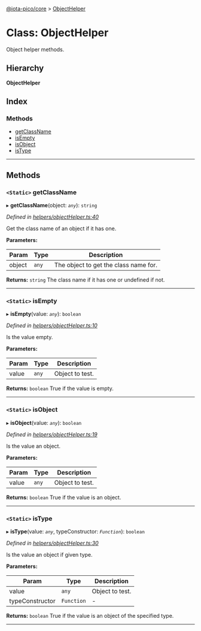 [@iota-pico/core](../README.md) > [ObjectHelper](../classes/objecthelper.md)

# Class: ObjectHelper

Object helper methods.

## Hierarchy

**ObjectHelper**

## Index

### Methods

* [getClassName](objecthelper.md#getclassname)
* [isEmpty](objecthelper.md#isempty)
* [isObject](objecthelper.md#isobject)
* [isType](objecthelper.md#istype)

---

## Methods

<a id="getclassname"></a>

### `<Static>` getClassName

▸ **getClassName**(object: *`any`*): `string`

*Defined in [helpers/objectHelper.ts:40](https://github.com/iota-pico/core/blob/938a9ad/src/helpers/objectHelper.ts#L40)*

Get the class name of an object if it has one.

**Parameters:**

| Param | Type | Description |
| ------ | ------ | ------ |
| object | `any`   |  The object to get the class name for. |

**Returns:** `string`
The class name if it has one or undefined if not.

___

<a id="isempty"></a>

### `<Static>` isEmpty

▸ **isEmpty**(value: *`any`*): `boolean`

*Defined in [helpers/objectHelper.ts:10](https://github.com/iota-pico/core/blob/938a9ad/src/helpers/objectHelper.ts#L10)*

Is the value empty.

**Parameters:**

| Param | Type | Description |
| ------ | ------ | ------ |
| value | `any`   |  Object to test. |

**Returns:** `boolean`
True if the value is empty.

___

<a id="isobject"></a>

### `<Static>` isObject

▸ **isObject**(value: *`any`*): `boolean`

*Defined in [helpers/objectHelper.ts:19](https://github.com/iota-pico/core/blob/938a9ad/src/helpers/objectHelper.ts#L19)*

Is the value an object.

**Parameters:**

| Param | Type | Description |
| ------ | ------ | ------ |
| value | `any`   |  Object to test. |

**Returns:** `boolean`
True if the value is an object.

___

<a id="istype"></a>

### `<Static>` isType

▸ **isType**(value: *`any`*, typeConstructor: *`Function`*): `boolean`

*Defined in [helpers/objectHelper.ts:30](https://github.com/iota-pico/core/blob/938a9ad/src/helpers/objectHelper.ts#L30)*

Is the value an object if given type.

**Parameters:**

| Param | Type | Description |
| ------ | ------ | ------ |
| value | `any`   |  Object to test. |
| typeConstructor | `Function`   |  - |

**Returns:** `boolean`
True if the value is an object of the specified type.

___

